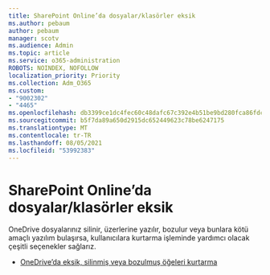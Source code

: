 ```yaml
---
title: SharePoint Online’da dosyalar/klasörler eksik
ms.author: pebaum
author: pebaum
manager: scotv
ms.audience: Admin
ms.topic: article
ms.service: o365-administration
ROBOTS: NOINDEX, NOFOLLOW
localization_priority: Priority
ms.collection: Adm_O365
ms.custom:
- "9002302"
- "4465"
ms.openlocfilehash: db3399ce1dc4fec60c48dafc67c392e4b51be9bd280fca86fdc3ef3b56ed1c6e
ms.sourcegitcommit: b5f7da89a650d2915dc652449623c78be6247175
ms.translationtype: MT
ms.contentlocale: tr-TR
ms.lasthandoff: 08/05/2021
ms.locfileid: "53992383"
---
```

# <a name="missing-filesfolders-in-sharepoint-online"></a>SharePoint Online’da dosyalar/klasörler eksik

OneDrive dosyalarınız silinir, üzerlerine yazılır, bozulur veya bunlara kötü amaçlı yazılım bulaşırsa, kullanıcılara kurtarma işleminde yardımcı olacak çeşitli seçenekler sağlarız.

- [OneDrive’da eksik, silinmiş veya bozulmuş öğeleri kurtarma](https://go.microsoft.com/fwlink/?linkid=2125166)
